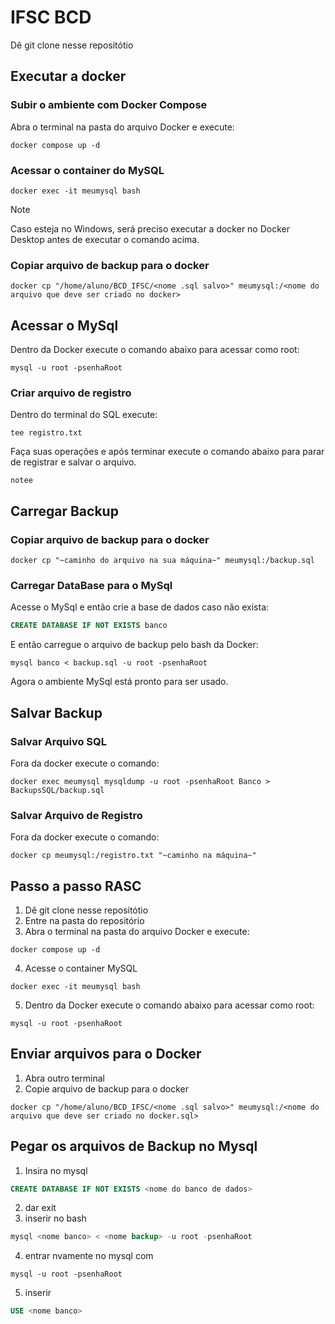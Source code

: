 # IFSC BCD

Dê git clone nesse repositótio

## Executar a docker

### Subir o ambiente com Docker Compose

Abra o terminal na pasta do arquivo Docker e execute:
```
docker compose up -d
```

### Acessar o container do MySQL

```
docker exec -it meumysql bash
```
> [!NOTE]
> Caso esteja no Windows, será preciso executar a docker no Docker Desktop antes de executar o comando acima.

### Copiar arquivo de backup para o docker

```
docker cp "/home/aluno/BCD_IFSC/<nome .sql salvo>" meumysql:/<nome do arquivo que deve ser criado no docker>
```

## Acessar o MySql

Dentro da Docker execute o comando abaixo para acessar como root:
```
mysql -u root -psenhaRoot
```

### Criar arquivo de registro

Dentro do terminal do SQL execute:

```
tee registro.txt
```

Faça suas operações e após terminar execute o comando abaixo para parar de registrar e salvar o arquivo.

```
notee
```

## Carregar Backup


### Copiar arquivo de backup para o docker

```
docker cp "~caminho do arquivo na sua máquina~" meumysql:/backup.sql
```

### Carregar DataBase para o MySql

Acesse o MySql e então crie a base de dados caso não exista:

```SQL
CREATE DATABASE IF NOT EXISTS banco
```

E então carregue o arquivo de backup pelo bash da Docker:

```
mysql banco < backup.sql -u root -psenhaRoot
```

Agora o ambiente MySql está pronto para ser usado.

## Salvar Backup

### Salvar Arquivo SQL

Fora da docker execute o comando:

```
docker exec meumysql mysqldump -u root -psenhaRoot Banco > BackupsSQL/backup.sql
```

### Salvar Arquivo de Registro

Fora da docker execute o comando:
```
docker cp meumysql:/registro.txt "~caminho na máquina~"
```

## Passo a passo RASC


1. Dê git clone nesse repositótio
1. Entre na pasta do repositório
1. Abra o terminal na pasta do arquivo Docker e execute:
```
docker compose up -d
```
4. Acesse o container MySQL
```
docker exec -it meumysql bash
```
5. Dentro da Docker execute o comando abaixo para acessar como root:
```
mysql -u root -psenhaRoot
```

## Enviar arquivos para o Docker

1. Abra outro terminal
1. Copie arquivo de backup para o docker
```
docker cp "/home/aluno/BCD_IFSC/<nome .sql salvo>" meumysql:/<nome do arquivo que deve ser criado no docker.sql>
```


## Pegar os arquivos de Backup no Mysql
1. Insira no mysql
```SQL
CREATE DATABASE IF NOT EXISTS <nome do banco de dados>
```
2. dar exit
3. inserir no bash
```SQL
mysql <nome banco> < <nome backup> -u root -psenhaRoot
```
4. entrar nvamente no mysql com
```
mysql -u root -psenhaRoot
```
5. inserir 
```SQL
USE <nome banco>
```


